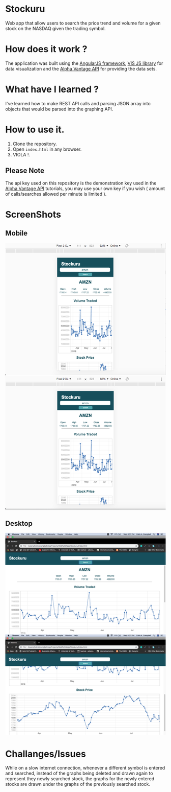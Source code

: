 # Stockuru
Web app that allow users to search the price trend and volume for a given stock on the NASDAQ given the trading symbol.

# How does it work ?
The application was built using the [AngularJS framework](https://angularjs.org/), [VIS JS library](https://visjs.org/) for data visualization and the [Alpha Vantage API](https://www.alphavantage.co/documentation/) for providing the data sets.

# What have I learned ?
I've learned how to make REST API calls and parsing JSON array into objects that would be parsed into the graphing API. 

# How to use it.
1. Clone the repository.
2. Open `index.html` in any browser.
3. VIOLA !.

## Please Note
The api key used on this repository is the demonstration key used in the [Alpha Vantage API](https://www.alphavantage.co/documentation/) tutorials, you may use your own key if you wish ( amount of calls/searches allowed per minute is limited ).

# ScreenShots
## Mobile
![Mobile upper half](https://github.com/ColinACampbell/Stockuru/blob/master/graphics/Mobile_Top.png)  
![Mobile lower half](https://github.com/ColinACampbell/Stockuru/blob/master/graphics/Mobile_Low.png)  
## Desktop
![Mobile upper half](https://github.com/ColinACampbell/Stockuru/blob/master/graphics/Full_Top.png)  
![Mobile lower half](https://github.com/ColinACampbell/Stockuru/blob/master/graphics/Full_Low.png)  

# Challanges/Issues
While on a slow internet connection, whenever a different symbol is entered and searched, instead of the graphs being deleted and drawn again to represent they newly searched stock, the graphs for the newly entered stocks are drawn under the graphs of the previously searched stock. 
